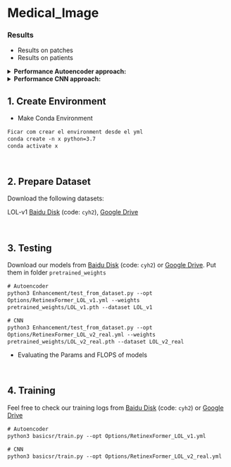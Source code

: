 # Medical_Image

### Results
- Results on patches
- Results on patients

<details close>
<summary><b>Performance Autoencoder approach:</b></summary>

### Patch classification 
![Performance](performance/Autoencoder-patches.png)

### Patient classification
![Performance](performance/Autoencoder-3classes.png)
![Performance](performance/Autoencoder-2classes.png)



</details>

<details close>
<summary><b>Performance CNN approach:</b></summary>

### Patch classification 
![Performance](performance/CNN-patches.png)

### Patient classification
![Performance](performance/CNN-3classes.png)
![Performance](performance/CNN-2classes.png)

</details>


## 1. Create Environment

- Make Conda Environment
```
Ficar com crear el environment desde el yml
conda create -n x python=3.7
conda activate x
```

&nbsp;

## 2. Prepare Dataset
Download the following datasets:

LOL-v1 [Baidu Disk](https://pan.baidu.com/s/1ZAC9TWR-YeuLIkWs3L7z4g?pwd=cyh2) (code: `cyh2`), [Google Drive](https://drive.google.com/file/d/1L-kqSQyrmMueBh_ziWoPFhfsAh50h20H/view?usp=sharing)

&nbsp;                    


## 3. Testing

Download our models from [Baidu Disk](https://pan.baidu.com/s/13zNqyKuxvLBiQunIxG_VhQ?pwd=cyh2) (code: `cyh2`) or [Google Drive](https://drive.google.com/drive/folders/1ynK5hfQachzc8y96ZumhkPPDXzHJwaQV?usp=drive_link). Put them in folder `pretrained_weights`

```shell
# Autoencoder
python3 Enhancement/test_from_dataset.py --opt Options/RetinexFormer_LOL_v1.yml --weights pretrained_weights/LOL_v1.pth --dataset LOL_v1
```

```shell
# CNN
python3 Enhancement/test_from_dataset.py --opt Options/RetinexFormer_LOL_v2_real.yml --weights pretrained_weights/LOL_v2_real.pth --dataset LOL_v2_real
```

- Evaluating the Params and FLOPS of models


&nbsp;


## 4. Training

Feel free to check our training logs from [Baidu Disk](https://pan.baidu.com/s/16NtLba_ANe3Vzji-eZ1xAA?pwd=cyh2) (code: `cyh2`) or [Google Drive](https://drive.google.com/drive/folders/1HU_wEn_95Hakxi_ze-pS6Htikmml5MTA?usp=sharing)

```shell
# Autoencoder
python3 basicsr/train.py --opt Options/RetinexFormer_LOL_v1.yml
```

```shell
# CNN
python3 basicsr/train.py --opt Options/RetinexFormer_LOL_v2_real.yml
```
&nbsp;
